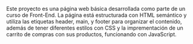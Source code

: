 Este proyecto es una página web básica desarrollada como parte de un curso de Front-End. La página está estructurada con HTML semántico y utiliza las etiquetas header, main, y footer para organizar el contenido, además de tener diferentes estilos con CSS y la imprementación de un carrito de compras con sus productos, funcionando con JavaScript.
